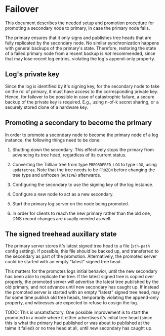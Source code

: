 # Failover

This document describes the needed setup and promotion procedure for
promoting a secondary node to primary, in case the primary node fails.

The primary ensures that it only signs and publishes tree heads that
are fully replicated by the secondary node. No similar synchronization
happens with general backups of the primary's state. Therefore,
restoring the state of a failed primary node from a recent backup is
*not* recommended, since that may lose recent log entries, violating
the log's append-only property.

## Log's private key

Since the log is identified by it's signing key, for the secondary
node to take on the rol of primary, it must have access to the
corresponding private key. Hence, for failover to be possible in case
of catastrophic failure, a secure backup of the private key is
required. E.g., using n-of-k secret sharing, or a securely stored
clone of a hardware key.

## Promoting a secondary to become the primary

In order to promote a secondary node to become the primary node of a
log instance, the following things need to be done:

1. Shutting down the secondary. This effectively stops the primary
   from advancing its tree head, regardless of its current status.

1. Converting the Trillian tree from type `PREORDERED_LOG` to type
   `LOG`, using `updatetree`. Note that the tree needs to be `FROZEN`
   before changing the tree type and unfrozen (`ACTIVE`) afterwards.

1. Configuring the secondary to use the signing key of the log instance.

1. Configure a new node to act as a new secondary.

1. Start the primary log server on the node being promoted.

1. In order for clients to reach the new primary rather than the old
   one, DNS record changes are usually needed as well.

## The signed treehead auxillary state

The primary server stores it's latest signed tree head to a file
(`sth-path` config setting). If possible, this file should be backed
up, and transferred to the secondary as part of the promotion.
Alternatively, the promoted server could be started with an empty
"latest" signed tree head. 

This matters for the promotes logs initial behavior, until the new
secondary has been able to replicate the tree. If the latest signed
tree is copied over properly, the promoted server will advertise the
latest tree published by the old primary, and not advance until new
secondary has caught up. If instead the promoted server is started
with an empty "latest" signed tree head, may for some time publish old
tree heads, temporarily violating the append-only property, and
witnesses are expected to refuse to cosign the log.

TODO: This is unsatisfactory. One possible improvement is to start the
promoted in a mode where it either advertises it's initial tree head
(since this is what the primary had published or was about to
published at the taime it failed) or no tree head at all, until new
secondary has caught up.

